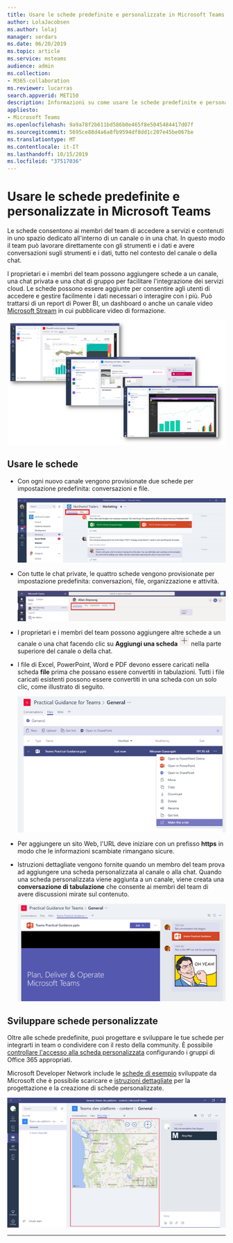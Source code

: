 ```yaml
---
title: Usare le schede predefinite e personalizzate in Microsoft Teams
author: LolaJacobsen
ms.author: lolaj
manager: serdars
ms.date: 06/20/2019
ms.topic: article
ms.service: msteams
audience: admin
ms.collection:
- M365-collaboration
ms.reviewer: lucarras
search.appverid: MET150
description: Informazioni su come usare le schede predefinite e personalizzate per includere funzionalità come le conversazioni, i file, le mappe e altro ancora.
appliesto:
- Microsoft Teams
ms.openlocfilehash: 9a9a78f2b611bd586b0e465f8e5045484417d07f
ms.sourcegitcommit: 5695ce88d4a6a8fb9594df8dd1c207e45be067be
ms.translationtype: MT
ms.contentlocale: it-IT
ms.lasthandoff: 10/15/2019
ms.locfileid: "37517036"
---
```

<a name="use-built-in-and-custom-tabs-in-microsoft-teams"></a>Usare le schede predefinite e personalizzate in Microsoft Teams
==================================================

Le schede consentono ai membri del team di accedere a servizi e contenuti in uno spazio dedicato all'interno di un canale o in una chat. In questo modo il team può lavorare direttamente con gli strumenti e i dati e avere conversazioni sugli strumenti e i dati, tutto nel contesto del canale o della chat.

I proprietari e i membri del team possono aggiungere schede a un canale, una chat privata e una chat di gruppo per facilitare l'integrazione dei servizi cloud. Le schede possono essere aggiunte per consentire agli utenti di accedere e gestire facilmente i dati necessari o interagire con i più. Può trattarsi di un report di Power BI, un dashboard o anche un canale video [Microsoft Stream](https://go.microsoft.com/fwlink/?linkid=855785) in cui pubblicare video di formazione.

![Tre screenshot di vari contenuti nelle schede.](media/Use_built-in_and_custom_tabs_in_Microsoft_Teams_image4.png)

## <a name="work-with-tabs"></a>Usare le schede

- Con ogni nuovo canale vengono provisionate due schede per impostazione predefinita: conversazioni e file.

    ![Screenshot della sezione conversazione del team di marketing.](media/Use_built-in_and_custom_tabs_in_Microsoft_Teams_image1.png)
- Con tutte le chat private, le quattro schede vengono provisionate per impostazione predefinita: conversazioni, file, organizzazione e attività.

    ![Screenshot delle linguette in una chat.](media/Use_built-in_and_custom_tabs_add_tabs_to_a_chat.png)

- I proprietari e i membri del team possono aggiungere altre schede a un canale o una chat facendo clic su **Aggiungi una scheda** ![screenshot del pulsante Aggiungi una scheda, con un segno +.](media/Use_built-in_and_custom_tabs_add_a_tab_button.png) nella parte superiore del canale o della chat.

- I file di Excel, PowerPoint, Word e PDF devono essere caricati nella scheda **file** prima che possano essere convertiti in tabulazioni. Tutti i file caricati esistenti possono essere convertiti in una scheda con un solo clic, come illustrato di seguito.

    ![Screenshot della scheda file con un file di PowerPoint selezionato.](media/Use_built-in_and_custom_tabs_in_Microsoft_Teams_image2.png)

- Per aggiungere un sito Web, l'URL deve iniziare con un prefisso **https** in modo che le informazioni scambiate rimangano sicure.

- Istruzioni dettagliate vengono fornite quando un membro del team prova ad aggiungere una scheda personalizzata al canale o alla chat. Quando una scheda personalizzata viene aggiunta a un canale, viene creata una **conversazione di tabulazione** che consente ai membri del team di avere discussioni mirate sul contenuto.

    ![Screenshot di una scheda personalizzata con una conversazione di tabulazione a destra](media/Use_built-in_and_custom_tabs_in_Microsoft_Teams_image3.png)

## <a name="develop-custom-tabs"></a>Sviluppare schede personalizzate

Oltre alle schede predefinite, puoi progettare e sviluppare le tue schede per integrarti in team o condividere con il resto della community. È possibile [controllare l'accesso alla scheda personalizzata](https://docs.microsoft.com/en-us/microsoftteams/platform/get-started/design#streamline-access) configurando i gruppi di Office 365 appropriati.

Microsoft Developer Network include le [schede di esempio](https://go.microsoft.com/fwlink/?linkid=855787) sviluppate da Microsoft che è possibile scaricare e [istruzioni dettagliate](https://go.microsoft.com/fwlink/?linkid=855786) per la progettazione e la creazione di schede personalizzate.

![Screenshot di una scheda personalizzata di esempio in Microsoft teams.](media/Use_built-in_and_custom_tabs_in_Microsoft_Teams_image5.png)

---
